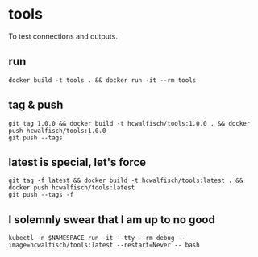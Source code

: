 # tools

To test connections and outputs.

## run

    docker build -t tools . && docker run -it --rm tools

## tag & push

    git tag 1.0.0 && docker build -t hcwalfisch/tools:1.0.0 . && docker push hcwalfisch/tools:1.0.0
    git push --tags

## latest is special, let's force

    git tag -f latest && docker build -t hcwalfisch/tools:latest . && docker push hcwalfisch/tools:latest
    git push --tags -f

## I solemnly swear that I am up to no good

    kubectl -n $NAMESPACE run -it --tty --rm debug --image=hcwalfisch/tools:latest --restart=Never -- bash
